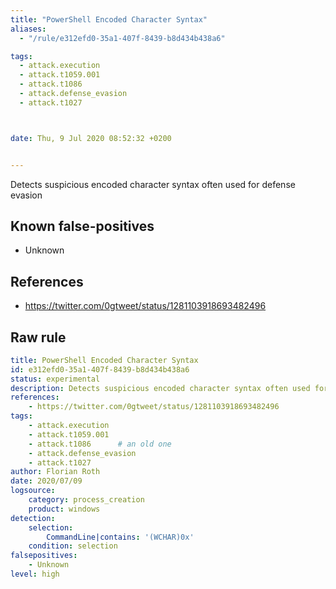 ```yaml
---
title: "PowerShell Encoded Character Syntax"
aliases:
  - "/rule/e312efd0-35a1-407f-8439-b8d434b438a6"

tags:
  - attack.execution
  - attack.t1059.001
  - attack.t1086
  - attack.defense_evasion
  - attack.t1027



date: Thu, 9 Jul 2020 08:52:32 +0200


---
```


Detects suspicious encoded character syntax often used for defense evasion

<!--more-->


## Known false-positives

* Unknown



## References

* https://twitter.com/0gtweet/status/1281103918693482496


## Raw rule
```yaml
title: PowerShell Encoded Character Syntax
id: e312efd0-35a1-407f-8439-b8d434b438a6
status: experimental
description: Detects suspicious encoded character syntax often used for defense evasion
references:
    - https://twitter.com/0gtweet/status/1281103918693482496
tags:
    - attack.execution
    - attack.t1059.001
    - attack.t1086      # an old one
    - attack.defense_evasion
    - attack.t1027
author: Florian Roth
date: 2020/07/09
logsource:
    category: process_creation
    product: windows
detection:
    selection:
        CommandLine|contains: '(WCHAR)0x'
    condition: selection
falsepositives:
    - Unknown
level: high

```
